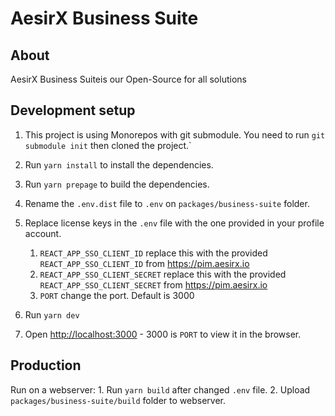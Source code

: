 # AesirX Business Suite

## About

AesirX Business Suiteis our Open-Source for all solutions

## Development setup

1. This project is using Monorepos with git submodule. You need to run `git submodule init` then cloned the project.`
2. Run `yarn install` to install the dependencies.
3. Run `yarn prepage` to build the dependencies.
2. Rename the `.env.dist` file to `.env` on `packages/business-suite` folder.
3. Replace license keys in the `.env` file with the one provided in your profile account.
   1. `REACT_APP_SSO_CLIENT_ID` replace this with the provided `REACT_APP_SSO_CLIENT_ID` from https://pim.aesirx.io
   2. `REACT_APP_SSO_CLIENT_SECRET` replace this with the provided `REACT_APP_SSO_CLIENT_SECRET` from https://pim.aesirx.io
   3. `PORT` change the port. Default is 3000

5. Run  `yarn dev`
6. Open [http://localhost:3000](http://localhost:3000) - 3000 is `PORT` to view it in the browser.

## Production

Run on a webserver:
    1. Run `yarn build` after changed `.env` file.
    2. Upload `packages/business-suite/build` folder to webserver.

